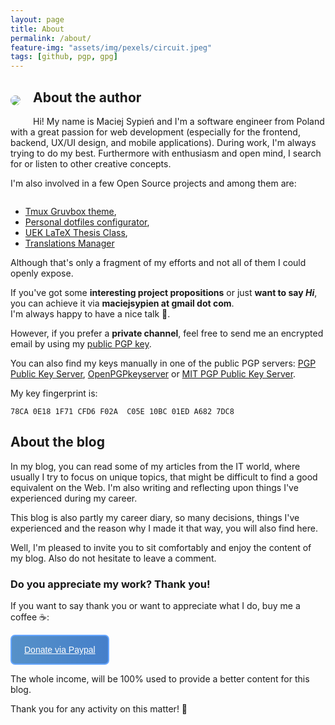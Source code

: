 ```yaml
---
layout: page
title: About
permalink: /about/
feature-img: "assets/img/pexels/circuit.jpeg"
tags: [github, pgp, gpg]
---
```

<div>
    <img style="
            float: left;
            border-radius: 20px;
            padding: 0;
            margin-top: 25px;
            margin-right: 20px;
            margin-bottom: 20px;
        "
        src="https://secure.gravatar.com/avatar/4d66c5a2d6be57e7cb9bdef200417b4d?s=150"/>
</div>

## About the author

Hi! My name is Maciej Sypień and I'm a software engineer from Poland with a great passion for web development (especially for the frontend, backend, UX/UI design, and mobile applications).
During work, I'm always trying to do my best. Furthermore with enthusiasm and open mind, I search for or listen to other creative concepts.

I'm also involved in a few Open Source projects and among them are:

<div style="clear: both"></div>

-   [Tmux Gruvbox theme][github-egel-tmux-gruvbox],
-   [Personal dotfiles configurator][github-egel-dotfiles],
-   [UEK LaTeX Thesis Class][github-egel-uek-latex-thesis-class],
-   [Translations Manager][github-tr]

Although that's only a fragment of my efforts and not all of them I could openly expose. 

If you've got some **interesting project propositions** or just **want to say _Hi_**, you can achieve it via **maciejsypien at gmail dot com**.<br/> I'm always happy to have a nice talk 🙂.

However, if you prefer a **private channel**, feel free to send me an encrypted email by using my [public PGP key](http://hkps.pool.sks-keyservers.net/pks/lookup?op=get&search=0x10BC01EDA6827DC8).

You can also find my keys manually in one of the public PGP servers: [PGP Public Key Server](https://pgp.key-server.io/), [OpenPGPkeyserver](http://keys.gnupg.net/) or [MIT PGP Public Key Server](https://pgp.mit.edu/).

My key fingerprint is:

```
78CA 0E18 1F71 CFD6 F02A  C05E 10BC 01ED A682 7DC8
```

## About the blog
In my blog, you can read some of my articles from the IT world, where usually I try to focus on unique topics, that might be difficult to find a good equivalent on the Web. I'm also writing and reflecting upon things I've experienced during my career. 

This blog is also partly my career diary, so many decisions, things I've experienced and the reason why I made it that way, you will also find here.

Well, I'm pleased to invite you to sit comfortably and enjoy the content of my blog. Also do not hesitate to leave a comment.

### Do you appreciate my work? Thank you!

If you want to say thank you or want to appreciate what I do, buy me a coffee ☕️:

<a target="_blank"
   href="https://www.paypal.me/msypien"
   style="
        display: inline-block;
        padding: 14px 20px;
        width: auto;
        border-radius: 7px;
        font-family: 'Source Sans Pro', Helvetica, Arial, sans-serif;
        font-size: 1em;
        color: #fff;
        background: #457fca;  /* fallback for old browsers */
        background: -webkit-linear-gradient(to right, #5691c8, #457fca);  /* Chrome 10-25, Safari 5.1-6 */
        background: linear-gradient(to right, #5691c8, #457fca); /* W3C, IE 10+/ Edge, Firefox 16+, Chrome 26+, Opera 12+, Safari 7+ */
        border: 2px solid #66a6ff;
        :hover { text-decoration: none };
   "><i class="fa fa-paypal"></i> Donate via Paypal</a>

The whole income, will be 100% used to provide a better content for this blog.

Thank you for any activity on this matter! 🙂

[github-egel-tmux-gruvbox]: https://github.com/egel/tmux-gruvbox
[github-egel-dotfiles]: https://github.com/egel/dotfiles
[github-tr]: https://github.com/Contactis/translations-manager
[github-egel-uek-latex-thesis-class]: https://github.com/egel/uek-latex-thesis-class
